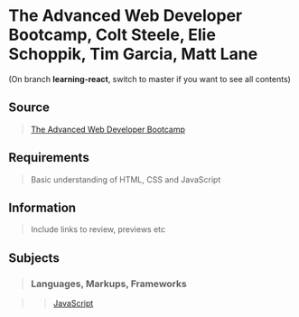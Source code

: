 # The Advanced Web Developer Bootcamp,  Colt Steele, Elie Schoppik, Tim Garcia, Matt Lane

(On branch **learning-react**, switch to master if you want to see all contents)

## Source

>[The Advanced Web Developer Bootcamp](https://www.udemy.com/the-advanced-web-developer-bootcamp/)

## Requirements

>Basic understanding of HTML, CSS and JavaScript

## Information

>Include links to review, previews etc

## Subjects

>### Languages, Markups, Frameworks

>>[JavaScript](../subjects/react.md)

